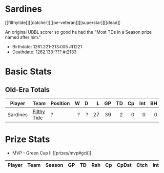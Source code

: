 # Sardines
[[filthytide]][[catcher]][[oe-veteran]][[superstar]][[dead]]

An original UBBL scorer so good he had the "Most TDs in a Season prize named after him."

* Birthdate: 1261.221-213:005 #t1221
* Deathdate: 1262.133-??? #t2133

# Basic Stats

## Old-Era Totals

| Player           | Team        | Position      | W | D | L | GP | TD | Cp | Int | BH | SI | Ki | MVP | SPP |
|------------------|-------------|---------------|--:|--:|--:|---:|---:|---:|----:|---:|---:|---:|----:|----:|
| Sardines | [Filthy Tide](../teams/filthytide) | ? | ? | ? | 27 | 39 | 2 | 0 | 0 | 0 | 0 | 1 | 124 |

# Prize Stats

* MVP - Green Cup II [[prizes/mvp#gcii]]

| Player | Team         | Season          | GP | TD | Rsh | Cp | CpDst | Ctch | Int | Cas | Blk | Sck | MVP | SPP |
|--------|--------------|-----------------|---:|---:|----:|---:|------:|-----:|----:|----:|----:|----:|----:|----:|
